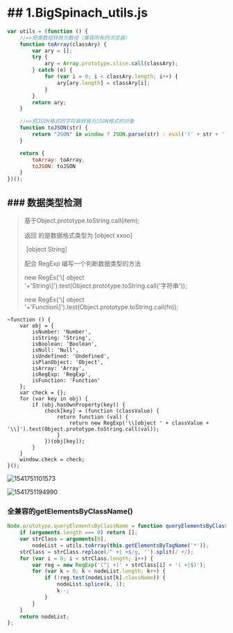 # ##  1.BigSpinach_utils.js

```javascript
var utils = (function () {
    //=>把类数组转换为数组（兼容所有的浏览器）
    function toArray(classAry) {
        var ary = [];
        try {
            ary = Array.prototype.slice.call(classAry);
        } catch (e) {
            for (var i = 0; i < classAry.length; i++) {
                ary[ary.length] = classAry[i];
            }
        }
        return ary;
    }

    //=>把JSON格式的字符串转换为JSON格式的对象
    function toJSON(str) {
        return "JSON" in window ? JSON.parse(str) : eval('(' + str + ')');
    }

    return {
        toArray: toArray,
        toJSON: toJSON
    }
})();
```



##  ### 数据类型检测

> 基于Object.prototype.toString.call(item);
>
> 返回 的是数据格式类型为 [object xxoo]
>
> ​				[object String]
>
> 配合 RegExp 编写一个判断数据类型的方法
>
> new RegEx('\\[ object '+'String\\]').test(Object.prototype.toString.call('字符串'));
>
> new RegEx('\\[ object '+'Function\\]').test(Object.prototype.toString.call(fn));



```javas
~function () {
    var obj = {
        isNumber: 'Number',
        isString: 'String',
        isBoolean: 'Boolean',
        isNull: 'Null',
        isUndefined: 'Undefined',
        isPlanObject: 'Object',
        isArray: 'Array',
        isRegExp: 'RegExp',
        isFunction: 'Function'
    };
    var check = {};
    for (var key in obj) {
        if (obj.hasOwnProperty(key)) {
            check[key] = (function (classValue) {
                return function (val) {
                    return new RegExp('\\[object ' + classValue + '\\]').test(Object.prototype.toString.call(val));
                }
            })(obj[key]);
        }
    }
    window.check = check;
}();

```



![1541751101573](C:\Users\82113\AppData\Local\Temp\1541751101573.png)

![1541751194990](C:\Users\82113\AppData\Local\Temp\1541751194990.png)





### 全兼容的getElementsByClassName()

```javascript
Node.prototype.queryElementsByClassName = function queryElementsByClassName() {
    if (arguments.length === 0) return [];
    var strClass = arguments[0],
        nodeList = utils.toArray(this.getElementsByTagName('*'));
    strClass = strClass.replace(/^ +| +$/g, '').split(/ +/);
    for (var i = 0; i < strClass.length; i++) {
        var reg = new RegExp('(^| +)' + strClass[i] + '( +|$)');
        for (var k = 0; k < nodeList.length; k++) {
            if (!reg.test(nodeList[k].className)) {
                nodeList.splice(k, 1);
                k--;
            }
        }
    }
    return nodeList;
};	
```


